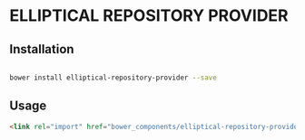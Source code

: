 ELLIPTICAL REPOSITORY PROVIDER
===========================



## Installation

``` bash

bower install elliptical-repository-provider --save

```

## Usage

```html
<link rel="import" href="bower_components/elliptical-repository-provider/elliptical-repository-provider.html">


```